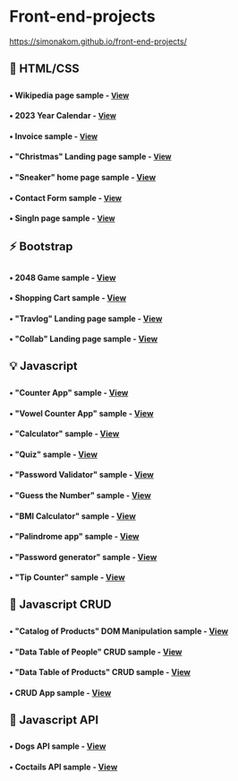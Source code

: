 
# Front-end-projects

https://simonakom.github.io/front-end-projects/

<h4 style="font-size: 20px;">🎨 HTML/CSS<h4> 

<h4>• Wikipedia page sample - <a href="https://simonakom.github.io/front-end-projects/1-wikipedia-page/richard-gere.html" style="font-size:small;">View</a><h4>

<h4>• 2023 Year Calendar - <a href="https://simonakom.github.io/front-end-projects/2-calendar/calendar.html" style="font-size:small;">View</a><h4>

<h4>• Invoice sample - <a href="https://simonakom.github.io/front-end-projects/3-invoice/invoice.html" style="font-size:small;">View</a><h4>

<h4>• "Christmas" Landing page sample - <a href="https://simonakom.github.io/front-end-projects/4-sample-page/sample-page.html" style="font-size:small;">View</a><h4>

<h4>• "Sneaker" home page sample - <a href="https://simonakom.github.io/front-end-projects/additional-tasks/Sneaker/sneaker.html">View</a><h4>

<h4>• Contact Form sample - <a href="https://simonakom.github.io/front-end-projects/5-contact-form/contact-form.html" style="font-size:small;">View</a><h4>

<h4>• SingIn page sample - <a href="https://simonakom.github.io/front-end-projects/6-registration-form/registration.html" style="font-size:small;">View</a><h4>


<h4 style="font-size: 20px;">⚡️ Bootstrap<h4> 

<h4>• 2048 Game sample - <a href="https://simonakom.github.io/front-end-projects/7-bootstrap/game2048/game-2048.html">View</a><h4>

<h4>• Shopping Cart sample - <a href="https://simonakom.github.io/front-end-projects/7-bootstrap/shopping-cart/shopping-cart.html">View</a><h4>

<h4>• "Travlog" Landing page sample - <a href="https://simonakom.github.io/front-end-projects/8-travlog-landing-page/travlog.html">View</a><h4>

<h4>• "Collab" Landing page sample - <a href="https://simonakom.github.io/front-end-projects/tasks-additional/collab-landing-page/collab.html">View</a><h4>


<h4 style="font-size: 20px;">💡 Javascript<h4> 

<h4>• "Counter App" sample - <a href="https://simonakom.github.io/front-end-projects/">View</a><h4>

<h4>• "Vowel Counter App" sample - <a href="https://simonakom.github.io/front-end-projects/">View</a><h4>

<h4>• "Calculator" sample - <a href="https://simonakom.github.io/front-end-projects/javascript-dom/calculator/calculator.html">View</a><h4>

<h4>• "Quiz" sample - <a href="https://simonakom.github.io/front-end-projects/javascript-dom/quiz/index.html">View</a><h4>

<h4>• "Password Validator" sample - <a href="https://simonakom.github.io/front-end-projects/javascript-dom/check-pass-strength/index.html">View</a><h4>

<h4>• "Guess the Number" sample - <a href="https://simonakom.github.io/front-end-projects/javascript-dom/guessing-number-game/index.html">View</a><h4>

<h4>• "BMI Calculator" sample - <a href="https://simonakom.github.io/front-end-projects/">View</a><h4>

<h4>• "Palindrome app" sample - <a href="https://simonakom.github.io/front-end-projects/">View</a><h4>

<h4>• "Password generator" sample - <a href="https://simonakom.github.io/front-end-projects/">View</a><h4>

<h4>• "Tip Counter" sample - <a href="https://simonakom.github.io/front-end-projects/">View</a><h4>

<h4 style="font-size: 20px;">📁 Javascript CRUD <h4> 

<h4>• "Catalog of Products" DOM Manipulation sample - <a href="https://simonakom.github.io/front-end-projects/javascript-crud/dom-manipulation/products.html">View</a><h4>

<h4>• "Data Table of People" CRUD sample - <a href="https://simonakom.github.io/front-end-projects/javascript-crud/crud-people-data-table/dynamic-table.html">View</a><h4>

<h4>• "Data Table of Products" CRUD sample - <a href="https://simonakom.github.io/front-end-projects/javascript-crud/crud-products-data-table/index.html">View</a><h4>

<h4>• CRUD App sample - <a href="https://simonakom.github.io/front-end-projects/javascript-crud/data-table-app/admin.html">View</a><h4>


<h4 style="font-size: 20px;">🔗 Javascript API <h4> 

<h4>• Dogs API sample - <a href="https://simonakom.github.io/front-end-projects/javascript-api/dogs-api/dogs-photo-album.html">View</a><h4>

<h4>• Coctails API sample - <a href="https://simonakom.github.io/front-end-projects/javascript-api/coctails-api/coctails.html">View</a><h4>






